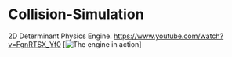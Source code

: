 # Collision-Simulation
2D Determinant Physics Engine.
https://www.youtube.com/watch?v=FgnRTSX_Yf0
[![The engine in action](https://img.youtube.com/vi/FgnRTSX_Yf0/maxresdefault.jpg)]
